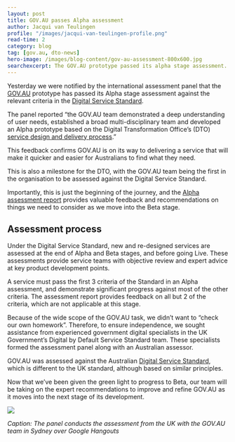 ```yaml
---
layout: post
title: GOV.AU passes Alpha assessment
author: Jacqui van Teulingen
profile: "/images/jacqui-van-teulingen-profile.png"
read-time: 2
category: blog
tag: [gov.au, dto-news]
hero-image: /images/blog-content/gov-au-assessment-800x600.jpg
searchexcerpt: The GOV.AU prototype passed its alpha stage assessment. Jacqui van Teulingen head of Digital Service Standard team explains the assessment process.
---
```

Yesterday we were notified by the international assessment panel that the [GOV.AU](https://www.dto.gov.au/blog/announcing-our-work-programme/) prototype has passed its Alpha stage assessment against the relevant criteria in the [Digital Service Standard](https://www.dto.gov.au/standard/). 

The panel reported “the GOV.AU team demonstrated a deep understanding of user needs, established a broad multi-disciplinary team and developed an Alpha prototype based on the Digital Transformation Office’s (DTO) [service design and delivery process](https://www.dto.gov.au/standard/service-design-and-delivery-process/).” 

This feedback confirms GOV.AU is on its way to delivering a service that will make it quicker and easier for Australians to find what they need. 

This is also a milestone for the DTO, with the GOV.AU team being the first in the organisation to be assessed against the Digital Service Standard. 

Importantly, this is just the beginning of the journey, and the [Alpha assessment report](https://www.dto.gov.au/standard/assessments/gov-au-alpha/) provides valuable feedback and recommendations on things we need to consider as we move into the Beta stage. 

## Assessment process

Under the Digital Service Standard, new and re-designed services are assessed at the end of Alpha and Beta stages, and before going Live. These assessments provide service teams with objective review and expert advice at key product development points.

A service must pass the first 3 criteria of the Standard in an Alpha assessment, and demonstrate significant progress against most of the other criteria. The assessment report provides feedback on all but 2 of the criteria, which are not applicable at this stage.

Because of the wide scope of the GOV.AU task, we didn’t want to “check our own homework”. Therefore, to ensure independence, we sought assistance from experienced government digital specialists in the UK Government’s Digital by Default Service Standard team. These specialists formed the assessment panel along with an Australian assessor.

GOV.AU was assessed against the Australian [Digital Service Standard](https://www.dto.gov.au/standard/), which is different to the UK standard, although based on similar principles. 

Now that we’ve been given the green light to progress to Beta, our team will be taking on the expert recommendations to improve and refine GOV.AU as it moves into the next stage of its development. 

![]({{site.url}}{{page.hero-image}})

*Caption: The panel conducts the assessment from the UK with the GOV.AU team in Sydney over Google Hangouts*
